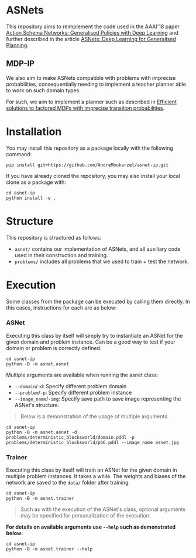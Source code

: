 # ASNets

This repository aims to reimplement the code used in the AAAI'18 paper
[Action Schema Networks: Generalised Policies with Deep Learning](https://arxiv.org/abs/1709.04271) 
and further described in the article
[ASNets: Deep Learning for Generalised Planning](https://arxiv.org/abs/1908.01362).

## MDP-IP

We also aim to make ASNets compatible with problems with imprecise probabilities,
consequentially needing to implement a teacher planner able to work on such
domain types.

For such, we aim to implement a planner such as described in
[Efficient solutions to factored MDPs with imprecise transition probabilities](https://www.sciencedirect.com/science/article/pii/S0004370211000026).

# Installation

You may install this repository as a package locally with the following command:
```Shell
pip install git+https://github.com/AndreMoukarzel/asnet-ip.git
```

If you have already cloned the repository, you may also install your local clone as a package with:
```Shell
cd asnet-ip
python install -e .
```

# Structure

This repository is structured as follows:

- `asnet/` contains our implementation of ASNets, and all auxiliary code used in their construction and training.
- `problems/` includes all problems that we used to train + test the network.


# Execution

Some classes from the package can be executed by calling them directly. In this cases, instructions for each are as below:


### ASNet

Executing this class by itself will simply try to instantiate an ASNet for the given domain and problem instance. Can
be a good way to test if your domain or problem is correctly defined.

```Shell
cd asnet-ip
python -B -m asnet.asnet
```

Multiple arguments are available when running the asnet class:
- `--domain`/`-d`: Specify different problem domain
- `--problem`/`-p`: Specify different problem instance
- `--image_name`/`-img`: Specify save path to save image representing the ASNet's structure.
>Below is a demonstration of the usage of multiple arguments.

```Shell
cd asnet-ip
python -B -m asnet.asnet -d problems/deterministic_blocksworld/domain.pddl -p problems/deterministic_blocksworld/pb6.pddl --image_name asnet.jpg
```

### Trainer

Executing this class by itself will train an ASNet for the given domain in multiple problem instances. It takes a while.
The weights and biases of the network are saved to the `data/` folder after training.

```Shell
cd asnet-ip
python -B -m asnet.trainer
```
>Such as with the execution of the ASNet's class, optional arguments may be specified for personalization of the
execution.

**For details on available arguments use `--help` such as demonstrated below:**
```Shell
cd asnet-ip
python -B -m asnet.trainer --help
```
